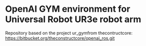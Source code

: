 # OpenAI GYM environment for Universal Robot UR3e robot arm

Repository based on the project ur_gymfrom thecontructcore: https://bitbucket.org/theconstructcore/openai_ros.git